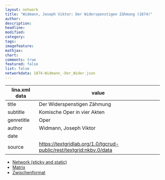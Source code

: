 ```yaml
---
layout: network
title: "Widmann, Joseph Viktor: Der Widerspenstigen Zähmung (1874)"
author:
description:
headline:
modified:
category:
tags:
imagefeature: 
mathjax: 
chart: 
comments: true
featured: false
list: false
networkdata: 1874-Widmann_-Der_Wider.json
---
```

lina.xml data  | value
------------- | -------------
title|Der Widerspenstigen Zähmung
subtitle|Komische Oper in vier Akten
genretitle|Oper
author|Widmann, Joseph Viktor
date|
source|https://textgridlab.org/1.0/tgcrud-public/rest/textgrid:nkbv.0/data


* [Network (sticky and static)](/network333)
* [Matrix](/matrix333)
* [Zwischenformat](/lina333 )
